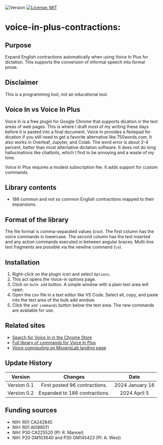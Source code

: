 ![Version](https://img.shields.io/static/v1?label=voice-in-plus-contractions&message=0.2&color=brightcolor)
[![License: MIT](https://img.shields.io/badge/License-MIT-blue.svg)](https://opensource.org/licenses/MIT)

# voice-in-plus-contractions:

## Purpose
Expand English contractions automatically when using Voice In Plus for dictation.
This supports the conversion of informal speech into formal prose.

## Disclaimer
This is a programming tool, not an educational tool.


## Voice In vs Voice In Plus
Voice In is a free plugin for Google Chrome that supports dication in the text areas of web pages.
This is where I draft most of my writing these days before it is pasted into a final document.
Voice In provides a Notepad for dication if you still need to get a favorite alternative like 750words.com.
It also works in Overleaf, Jupyter, and Colab.
The word error is about 2-4 percent, better than most alternative dictation software.
It does not do long hallucinations like chatbots, which I find to be annoying and a waste of my time.

Voice In Plus requires a modest subscription fee.
It adds support for custom commands.

## Library contents

- 186 common and not so common English contractions mapped to their expansions.

## Format of the library
The file format is comma-separated values (csv).
The first column has the voice commands in lowercase.
The second column has the text inserted and any action commands executed in between angular braces.
Multi-line text fragments are possible via the newline command (`\n`).

## Installation
1. Right-click on the plugin icon and select `Options`.
2. This act opens the Voice-in options page.
3. Click on `bulk add` button. A simple window with a plain text area will open.
4. Open the csv file in a text editor like VS Code. Select all, copy, and paste into the text area of the bulk add window.
5. Click the `add commands` button below the text area. The new commands are available for use.

## Related sites
- [Search for Voice In in the Chrome Store](https://chromewebstore.google.com/)
- [Full library of commands for Voice In Plus](https://github.com/MooersLab/voice-in-plus-commands)
- [Voice comoputing on MooersLab landing page](https://github.com/MooersLab/#voice-computing)

## Update History

|Version      | Changes                             | Date            |
|:-----------:|:-----------------------------------:|:---------------:|
| Version 0.1 | First posted 96 contractions.       | 2024 January 16 |
| Version 0.2 | Expanded to 186 contractions.      | 2024 April 5    |


## Funding sources
- NIH: R01 CA242845
- NIH: R01 AI088011
- NIH: P30 CA225520 (PI: R. Mannel)
- NIH: P20 GM103640 and P30 GM145423 (PI: A. West)


